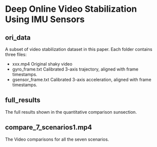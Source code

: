 # Deep Online Video Stabilization Using IMU Sensors

## ori_data
A subset of video stabilization dataset in this paper. 
Each folder contains three files:
- xxx.mp4 Original shaky video
- gyro_frame.txt Calibrated 3-axis trajectory, aligned with frame timestamps.
- gsensor_frame.txt Calibrated 3-axis acceleration, aligned with frame timestamps.

## full_results
The full results shown in the quantitative comparison sunsection.

## compare_7_scenarios1.mp4
The Video comparisons for all the seven scenarios.

